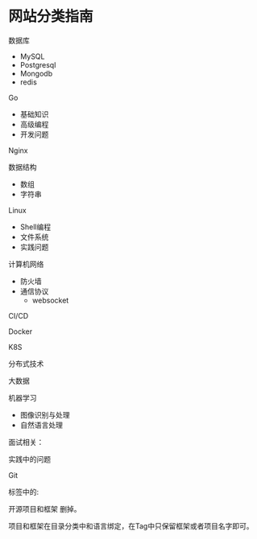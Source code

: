 # 网站分类指南

数据库

* MySQL
* Postgresql
* Mongodb
* redis

Go

* 基础知识
* 高级编程
* 开发问题



Nginx



数据结构
* 数组
* 字符串



Linux

* Shell编程
* 文件系统
* 实践问题



计算机网络

* 防火墙
* 通信协议
	* websocket



CI/CD



Docker



K8S



分布式技术



大数据



机器学习

* 图像识别与处理
* 自然语言处理



面试相关：



实践中的问题



Git





标签中的:

开源项目和框架 删掉。

项目和框架在目录分类中和语言绑定，在Tag中只保留框架或者项目名字即可。
